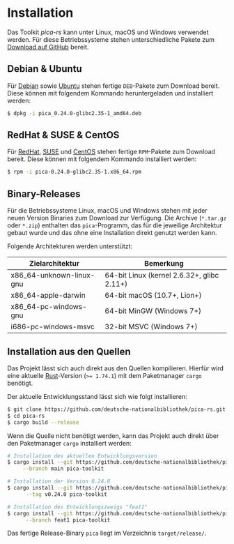 # Installation
Das Toolkit _pica-rs_ kann unter Linux, macOS und Windows verwendet
werden. Für diese Betriebssysteme stehen unterschiedliche Pakete zum
[Download auf GitHub](https://github.com/deutsche-nationalbibliothek/pica-rs/releases)
bereit.

## Debian & Ubuntu

Für [Debian](https://www.debian.org/) sowie
[Ubuntu](https://ubuntu.com/) stehen fertige `DEB`-Pakete zum Download
bereit. Diese können mit folgendem Kommando heruntergeladen und
installiert werden:

```bash
$ dpkg -i pica_0.24.0-glibc2.35-1_amd64.deb
```

## RedHat & SUSE & CentOS

Für [RedHat](https://www.redhat.com/), [SUSE](https://www.suse.com/) und
[CentOS](https://www.centos.org/) stehen fertige `RPM`-Pakete zum
Download bereit. Diese können mit folgendem Kommando installiert werden:

```bash
$ rpm -i pica-0.24.0-glibc2.35-1.x86_64.rpm
```

## Binary-Releases

Für die Betriebssysteme Linux, macOS und Windows stehen mit jeder neuen Version Binaries zum
Download zur Verfügung. Die Archive (`*.tar.gz` oder `*.zip`) enthalten das `pica`-Programm,
das für die jeweilige Architektur gebaut wurde und das ohne eine Installation direkt genutzt
werden kann.

Folgende Architekturen werden unterstützt:

| Zielarchitektur          | Bemerkung                                  |
|--------------------------|--------------------------------------------|
| x86_64-unknown-linux-gnu | 64-bit Linux (kernel 2.6.32+, glibc 2.11+) |
| x86_64-apple-darwin      | 64-bit macOS (10.7+, Lion+)                |
| x86_64-pc-windows-gnu    | 64-bit MinGW (Windows 7+)                  |
| i686-pc-windows-msvc     | 32-bit MSVC (Windows 7+)                   |

## Installation aus den Quellen

Das Projekt lässt sich auch direkt aus den Quellen kompilieren. Hierfür
wird eine aktuelle [Rust](https://www.rust-lang.org/)-Version (`>=
1.74.1`) mit dem Paketmanager `cargo` benötigt.

Der aktuelle Entwicklungsstand lässt sich wie folgt installieren:

```bash
$ git clone https://github.com/deutsche-nationalbibliothek/pica-rs.git
$ cd pica-rs
$ cargo build --release
```

Wenn die Quelle nicht benötigt werden, kann das Projekt auch direkt über
den Paketmanager `cargo` installiert werden:

```bash
# Installation des aktuellen Entwicklungsversion
$ cargo install --git https://github.com/deutsche-nationalbibliothek/pica-rs \
     --branch main pica-toolkit

# Installation der Version 0.24.0
$ cargo install --git https://github.com/deutsche-nationalbibliothek/pica-rs \
      --tag v0.24.0 pica-toolkit

# Installation des Entwicklungszweigs "feat1"
$ cargo install --git https://github.com/deutsche-nationalbibliothek/pica-rs \
      --branch feat1 pica-toolkit
```

Das fertige Release-Binary `pica` liegt im Verzeichnis
`target/release/`.
